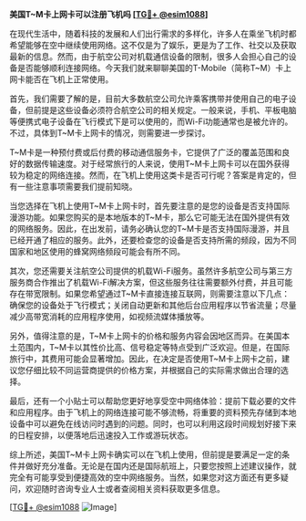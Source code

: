 **美国T~M卡上网卡可以注册飞机吗 [[TG💪+ @esim1088](https://t.me/s/esim1088)]**

在现代生活中，随着科技的发展和人们出行需求的多样化，许多人在乘坐飞机时都希望能够在空中继续使用网络。这不仅是为了娱乐，更是为了工作、社交以及获取最新的信息。然而，由于航空公司对机载通信设备的限制，很多人会担心自己的设备是否能够顺利连接网络。今天我们就来聊聊美国的T-Mobile（简称T~M）卡上网卡能否在飞机上正常使用。

首先，我们需要了解的是，目前大多数航空公司允许乘客携带并使用自己的电子设备，但前提是这些设备必须符合航空公司的相关规定。一般来说，手机、平板电脑等便携式电子设备在飞行模式下是可以使用的，而Wi-Fi功能通常也是被允许的。不过，具体到T~M卡上网卡的情况，则需要进一步探讨。

T~M卡是一种预付费或后付费的移动通信服务卡，它提供了广泛的覆盖范围和良好的数据传输速度。对于经常旅行的人来说，使用T~M卡上网卡可以在国外获得较为稳定的网络连接。然而，在飞机上使用这类卡是否可行呢？答案是肯定的，但有一些注意事项需要我们提前知晓。

当您选择在飞机上使用T~M卡上网卡时，首先要注意的是您的设备是否支持国际漫游功能。如果您购买的是本地版本的T~M卡，那么它可能无法在国外提供有效的网络服务。因此，在出发前，请务必确认您的T~M卡是否支持国际漫游，并且已经开通了相应的服务。此外，还要检查您的设备是否支持所需的频段，因为不同国家和地区使用的蜂窝网络频段可能会有所不同。

其次，您还需要关注航空公司提供的机载Wi-Fi服务。虽然许多航空公司与第三方服务商合作推出了机载Wi-Fi解决方案，但这些服务往往需要额外付费，并且可能存在带宽限制。如果您希望通过T~M卡直接连接互联网，则需要注意以下几点：确保您的设备处于飞行模式；关闭自动更新和其他后台应用程序以节省流量；尽量减少高带宽消耗的应用程序使用，如视频流媒体播放等。

另外，值得注意的是，T~M卡上网卡的价格和服务内容会因地区而异。在美国本土范围内，T~M卡以其性价比高、信号稳定等特点受到广泛欢迎。但是，在国际旅行中，其费用可能会显著增加。因此，在决定是否使用T~M卡上网卡之前，建议您仔细比较不同运营商提供的价格方案，并根据自己的实际需求做出合理的选择。

最后，还有一个小贴士可以帮助您更好地享受空中网络体验：提前下载必要的文件和应用程序。由于飞机上的网络连接可能不够流畅，将重要的资料预先存储到本地设备中可以避免在线访问时遇到的问题。同时，也可以利用这段时间规划好接下来的日程安排，以便落地后迅速投入工作或游玩状态。

综上所述，美国T~M卡上网卡确实可以在飞机上使用，但前提是要满足一定的条件并做好充分准备。无论是在国内还是国际航班上，只要您按照上述建议操作，就完全有可能享受到便捷高效的空中网络服务。当然，如果您对这方面还有更多疑问，欢迎随时咨询专业人士或者查阅相关资料获取更多信息。

[[TG💪+ @esim1088](https://t.me/s/esim1088) ![Image](https://i.postimg.cc/4NQfJmqS/Snipaste-2025-05-13-00-14-12.png)]